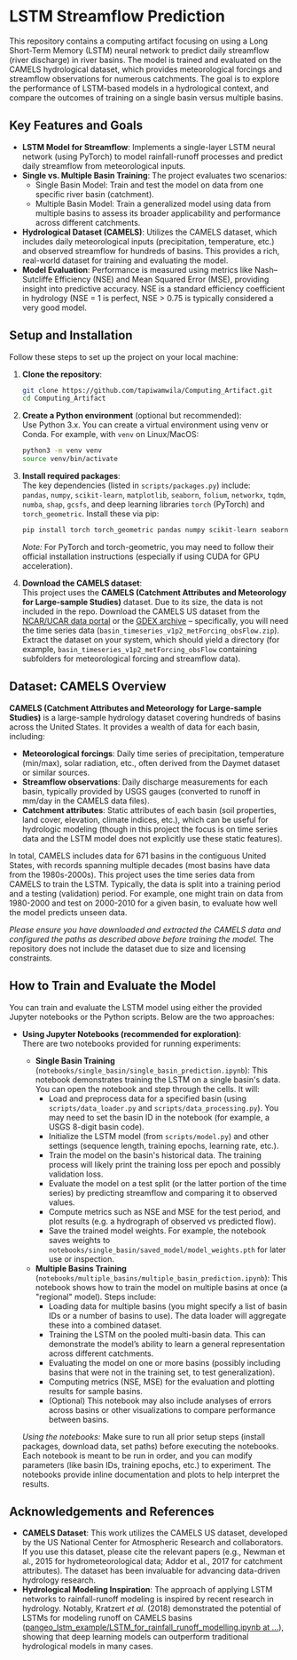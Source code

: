 # LSTM Streamflow Prediction

This repository contains a computing artifact focusing on using a Long Short-Term Memory (LSTM) neural network to predict daily streamflow (river discharge) in river basins. The model is trained and evaluated on the CAMELS hydrological dataset, which provides meteorological forcings and streamflow observations for numerous catchments. The goal is to explore the performance of LSTM-based models in a hydrological context, and compare the outcomes of training on a single basin versus multiple basins.

## Key Features and Goals

- **LSTM Model for Streamflow**: Implements a single-layer LSTM neural network (using PyTorch) to model rainfall-runoff processes and predict daily streamflow from meteorological inputs.
- **Single vs. Multiple Basin Training**: The project evaluates two scenarios:
  - Single Basin Model: Train and test the model on data from one specific river basin (catchment).
  - Multiple Basin Model: Train a generalized model using data from multiple basins to assess its broader applicability and performance across different catchments.
- **Hydrological Dataset (CAMELS)**: Utilizes the CAMELS dataset, which includes daily meteorological inputs (precipitation, temperature, etc.) and observed streamflow for hundreds of basins. This provides a rich, real-world dataset for training and evaluating the model.
- **Model Evaluation**: Performance is measured using metrics like Nash–Sutcliffe Efficiency (NSE) and Mean Squared Error (MSE), providing insight into predictive accuracy. NSE is a standard efficiency coefficient in hydrology (NSE = 1 is perfect, NSE > 0.75 is typically considered a very good model.

## Setup and Installation

Follow these steps to set up the project on your local machine:

1. **Clone the repository**:  
   ```bash
   git clone https://github.com/tapiwamwila/Computing_Artifact.git
   cd Computing_Artifact
   ```

2. **Create a Python environment** (optional but recommended):  
   Use Python 3.x. You can create a virtual environment using venv or Conda. For example, with `venv` on Linux/MacOS:  
   ```bash
   python3 -m venv venv
   source venv/bin/activate
   ```
   
3. **Install required packages**:  
   The key dependencies (listed in `scripts/packages.py`) include:  
   `pandas`, `numpy`, `scikit-learn`, `matplotlib`, `seaborn`, `folium`, `networkx`, `tqdm`, `numba`, `shap`, `gcsfs`, and deep learning libraries `torch` (PyTorch) and `torch_geometric`. Install these via pip:  
   ```bash
   pip install torch torch_geometric pandas numpy scikit-learn seaborn matplotlib folium shap networkx tqdm numba gcsfs
   ```  
   *Note:* For PyTorch and torch-geometric, you may need to follow their official installation instructions (especially if using CUDA for GPU acceleration).

4. **Download the CAMELS dataset**:  
   This project uses the **CAMELS (Catchment Attributes and Meteorology for Large-sample Studies)** dataset. Due to its size, the data is not included in the repo. Download the CAMELS US dataset from the [NCAR/UCAR data portal](https://ral.ucar.edu/solutions/products/camels) or the [GDEX archive](https://gdex.ucar.edu/dataset/) – specifically, you will need the time series data (`basin_timeseries_v1p2_metForcing_obsFlow.zip`). Extract the dataset on your system, which should yield a directory (for example, `basin_timeseries_v1p2_metForcing_obsFlow` containing subfolders for meteorological forcing and streamflow data).

## Dataset: CAMELS Overview

**CAMELS (Catchment Attributes and Meteorology for Large-sample Studies)** is a large-sample hydrology dataset covering hundreds of basins across the United States. It provides a wealth of data for each basin, including: 

- **Meteorological forcings**: Daily time series of precipitation, temperature (min/max), solar radiation, etc., often derived from the Daymet dataset or similar sources.
- **Streamflow observations**: Daily discharge measurements for each basin, typically provided by USGS gauges (converted to runoff in mm/day in the CAMELS data files).
- **Catchment attributes**: Static attributes of each basin (soil properties, land cover, elevation, climate indices, etc.), which can be useful for hydrologic modeling (though in this project the focus is on time series data and the LSTM model does not explicitly use these static features).

In total, CAMELS includes data for 671 basins in the contiguous United States, with records spanning multiple decades (most basins have data from the 1980s-2000s). This project uses the time series data from CAMELS to train the LSTM. Typically, the data is split into a training period and a testing (validation) period. For example, one might train on data from 1980-2000 and test on 2000-2010 for a given basin, to evaluate how well the model predicts unseen data.

*Please ensure you have downloaded and extracted the CAMELS data and configured the paths as described above before training the model.* The repository does not include the dataset due to size and licensing constraints.

## How to Train and Evaluate the Model

You can train and evaluate the LSTM model using either the provided Jupyter notebooks or the Python scripts. Below are the two approaches:

- **Using Jupyter Notebooks (recommended for exploration)**:  
  There are two notebooks provided for running experiments:
  - **Single Basin Training** (`notebooks/single_basin/single_basin_prediction.ipynb`): This notebook demonstrates training the LSTM on a single basin's data. You can open the notebook and step through the cells. It will:
    - Load and preprocess data for a specified basin (using `scripts/data_loader.py` and `scripts/data_processing.py`). You may need to set the basin ID in the notebook (for example, a USGS 8-digit basin code).
    - Initialize the LSTM model (from `scripts/model.py`) and other settings (sequence length, training epochs, learning rate, etc.).
    - Train the model on the basin's historical data. The training process will likely print the training loss per epoch and possibly validation loss.
    - Evaluate the model on a test split (or the latter portion of the time series) by predicting streamflow and comparing it to observed values.
    - Compute metrics such as NSE and MSE for the test period, and plot results (e.g. a hydrograph of observed vs predicted flow).
    - Save the trained model weights. For example, the notebook saves weights to `notebooks/single_basin/saved_model/model_weights.pth` for later use or inspection.
  - **Multiple Basins Training** (`notebooks/multiple_basins/multiple_basin_prediction.ipynb`): This notebook shows how to train the model on multiple basins at once (a "regional" model). Steps include:
    - Loading data for multiple basins (you might specify a list of basin IDs or a number of basins to use). The data loader will aggregate these into a combined dataset.
    - Training the LSTM on the pooled multi-basin data. This can demonstrate the model’s ability to learn a general representation across different catchments.
    - Evaluating the model on one or more basins (possibly including basins that were not in the training set, to test generalization).
    - Computing metrics (NSE, MSE) for the evaluation and plotting results for sample basins.
    - (Optional) This notebook may also include analyses of errors across basins or other visualizations to compare performance between basins.

  *Using the notebooks:* Make sure to run all prior setup steps (install packages, download data, set paths) before executing the notebooks. Each notebook is meant to be run in order, and you can modify parameters (like basin IDs, training epochs, etc.) to experiment. The notebooks provide inline documentation and plots to help interpret the results.

## Acknowledgements and References

- **CAMELS Dataset**: This work utilizes the CAMELS US dataset, developed by the US National Center for Atmospheric Research and collaborators. If you use this dataset, please cite the relevant papers (e.g., Newman et al., 2015 for hydrometeorological data; Addor et al., 2017 for catchment attributes). The dataset has been invaluable for advancing data-driven hydrology research.
- **Hydrological Modeling Inspiration**: The approach of applying LSTM networks to rainfall-runoff modeling is inspired by recent research in hydrology. Notably, Kratzert *et al.* (2018) demonstrated the potential of LSTMs for modeling runoff on CAMELS basins ([pangeo_lstm_example/LSTM_for_rainfall_runoff_modelling.ipynb at ...](https://github.com/kratzert/pangeo_lstm_example/blob/master/LSTM_for_rainfall_runoff_modelling.ipynb#:~:text=,for%20setting%20up%20and)), showing that deep learning models can outperform traditional hydrological models in many cases.
